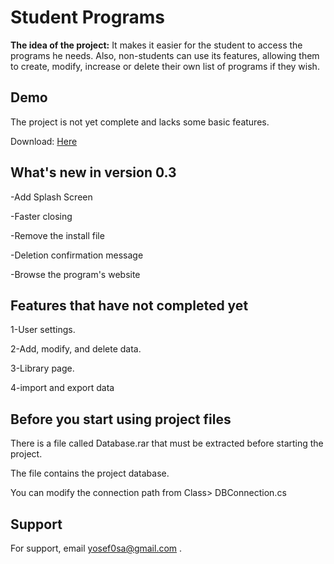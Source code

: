 # Student Programs

**The idea of the project:**  It makes it easier for the student to access the programs he needs.
Also, non-students can use its features, allowing them to create, modify, increase or delete their own list of programs if they wish.


## Demo

The project is not yet complete and lacks some basic features.

Download: [Here](https://github.com/yousef0sa/StudentProgramCsharp/releases)

## What's new in version 0.3
-Add Splash Screen

-Faster closing

-Remove the install file

-Deletion confirmation message

-Browse the program's website


## Features that have not completed yet
1-User settings.

2-Add, modify, and delete data.

3-Library page.

4-import and export data

## Before you start using project files
There is a file called Database.rar that must be extracted before starting the project.

The file contains the project database.

You can modify the connection path from Class> DBConnection.cs 
## Support

For support, email  yosef0sa@gmail.com
.

